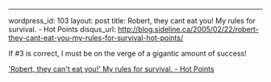 --- 
wordpress_id: 103
layout: post
title: Robert, they cant eat you! My rules for survival. - Hot Points
disqus_url: http://blog.sideline.ca/2005/02/22/robert-they-cant-eat-you-my-rules-for-survival-hot-points/

<p>If #3 is correct, I must be on the verge of a gigantic amount of success!</p><p><a href="http://bobparsons.com/index.php?/archives/19-guid.html">'Robert, they can't eat you!' My rules for survival. - Hot Points</a></p><p><em></em></p>
